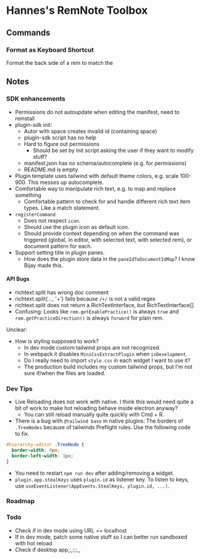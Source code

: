 # Hannes's RemNote Toolbox

## Commands

### Format as Keyboard Shortcut

<!-- TODO: Image -->

Format the back side of a rem to match the

## Notes

### SDK enhancements

- Permissions do not autoupdate when editing the manifest, need to reinstall
- plugin-sdk init:
  - Autor with space creates invalid id (containing space)
  - plugin-sdk script has no help
  - Hard to figure out permissions
    - Should be set by init script asking the user if they want to modify stuff?
  - manifest.json has no schema/autocomplete (e.g. for permissions)
  - README.md is empty
- Plugin template uses tailwind with default theme colors, e.g. scale 100-900. This messes up autocomplete.
- Comfortable way to manipulate rich text, e.g. to map and replace something
  - Comfortable pattern to check for and handle different rich text item types. Like a match statement.
- `registerCommand`
  - Does not respect `icon`.
  - Should use the plugin icon as default icon.
  - Should provide context depending on when the command was triggered (global, in editor, with selected text, with selected rem), or document pattern for each.
- Support setting title in plugin panes.
  - How does the plugin store data in the `paneIdToDocumentIdMap`? I know Bijay made this.

#### API Bugs

- richtext.split has wrong doc comment
- richtext.split(..., '+') fails because `/+/` is not a valid regex
- richtext.split does not return a RichTextInterface, but RichTextInterface[]
- Confusing: Looks like `rem.getEnablePractice()` is always `true` and `rem.getPracticeDirection()` is always `forward` for plain rem.

Unclear:

- How is styling supposed to work?
  - In dev mode custom tailwind props are not recognized.
  - In webpack it disables `MiniCssExtractPlugin` when `isDevelopment`.
  - Do I really need to import `style.css` in each widget I want to use it?
  - The production build includes my custom tailwind props, but I'm not sure if/when the files are loaded.

### Dev Tips

- Live Reloading does not work with native. I think this would need quite a bit of work to make hot reloading behave inside electron anyway?
  - You can still reload manually quite quickly with Cmd + R.
- There is a bug with `@tailwind base` in native plugins: The borders of `.TreeNodes` because of tailwinds Preflight rules. Use the following code to fix.

```css
#hierarchy-editor .TreeNode {
  border-width: 0px;
  border-left-width: 1px;
}
```

- You need to restart `npm run dev` after adding/removing a widget.
- `plugin.app.stealKeys` uses `plugin.id` as listener key. To listen to keys, use `useEventListener(AppEvents.StealKeys, plugin.id, ...)`.

### Roadmap

### Todo

- Check if in dev mode using URL == localhost
- If in dev mode, patch some native stuff so I can better run sandboxed with hot reload
- Check if desktop app,;,:;:,,
